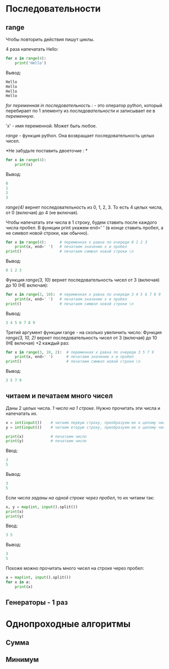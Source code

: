 # Последовательности

## range

Чтобы повторить действия пишут циклы.

4 раза напечатать Hello:
```python
for x in range(4):
    print('Hello')
```
Вывод:
```python
Hello
Hello
Hello
Hello
```
*for* _переменная_ *in* _последовательность_ *:* - это оператор python, который перебирает по 1 элементу из _последовательности_ и записывает ее в _переменную_.

'x' - имя переменной. Может быть любое.

*range* - функция python. Она возвращает последовательность целых чисел.

*Не забудьте поставить двоеточие : *

```python
for x in range(4):
    print(x)
```
Вывод:
```python
0
1
2
3
```
*range(4)* вернет последовательность из 0, 1, 2, 3. То есть 4 целых числа, от 0 (включая) до 4 (не включая).

Чтобы напечатать эти числа в 1 строку, будем ставить после каждого числа пробел. В функции print укажем end=' ' (в конце ставить пробел, а не символ новой строки, как обычно).
```python
for x in range(4):      # переменная х равна по очереди 0 1 2 3
    print(x, end=' ')   # печатаем значение х и пробел
print()                 # печатаем символ новой строки \n
```
Вывод:
```python
0 1 2 3
```

Функция *range(3, 10)* вернет последовательность чисел от 3 (включая) до 10 (НЕ включая):
```python
for x in range(3, 10):  # переменная х равна по очереди 3 4 5 6 7 8 9
    print(x, end=' ')   # печатаем значение х и пробел
print()                 # печатаем символ новой строки \n
```
Вывод:
```python
3 4 5 6 7 8 9
```

Третий аргумент функции range - на сколько увеличить число:
Функция *range(3, 10, 2)* вернет последовательность чисел от 3 (включая) до 10 (НЕ включая) +2 каждый раз:
```python
for x in range(3, 10, 2):  # переменная х равна по очереди 3 5 7 9
    print(x, end=' ')      # печатаем значение х и пробел
print()                    # печатаем символ новой строки \n
```
Вывод:
```python
3 5 7 9
```

## читаем и печатаем много чисел

Даны 2 целых числа. *1 число на 1 строке*. Нужно прочитать эти числа и напечатать их.
```python
x = int(input())    # читаем первую строку, преобразуем ее к целому числу
y = int(input())    # читаем вторую строку, преобразуем ее к целому числу

print(x)            # печатаем число
print(y)            # печатаем число
```
Ввод:
```python
3
5
```
Вывод:
```python
3
5
```

Если *числа заданы на одной строке через пробел*, то их читаем так:
```python
x, y = map(int, input().split())
print(x)
print(y)
```
Ввод:
```python
3 5
```
Вывод:
```python
3
5
```

Похоже можно прочитать много чисел на строке через пробел:
```python
a = map(int, input().split())
for x in a:
    print(x)
```


## Генераторы - 1 раз

# Однопроходные алгоритмы

## Сумма

## Минимум


